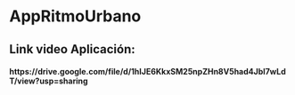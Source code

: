 # AppRitmoUrbano

<h2>Link video Aplicación:</h2>
<h4>https://drive.google.com/file/d/1hIJE6KkxSM25npZHn8V5had4JbI7wLdT/view?usp=sharing</h4>
